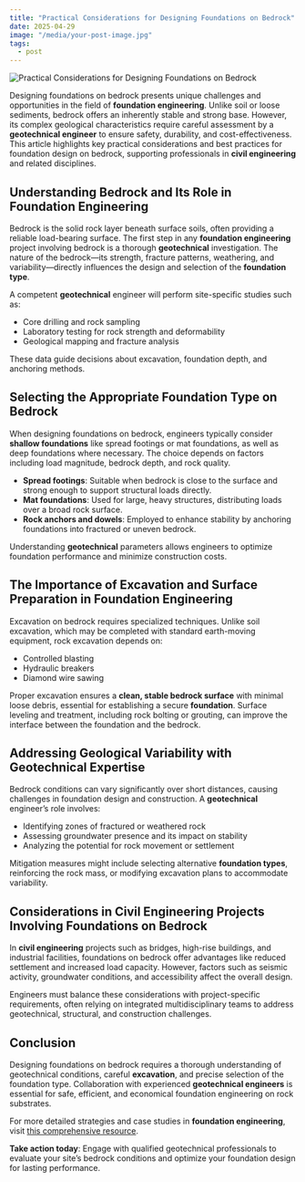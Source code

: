 ```yaml
---
title: "Practical Considerations for Designing Foundations on Bedrock"
date: 2025-04-29
image: "/media/your-post-image.jpg"
tags:
  - post
---
```


![Practical Considerations for Designing Foundations on Bedrock](/media/your-post-image.jpg)

Designing foundations on bedrock presents unique challenges and opportunities in the field of **foundation engineering**. Unlike soil or loose sediments, bedrock offers an inherently stable and strong base. However, its complex geological characteristics require careful assessment by a **geotechnical engineer** to ensure safety, durability, and cost-effectiveness. This article highlights key practical considerations and best practices for foundation design on bedrock, supporting professionals in **civil engineering** and related disciplines.

## Understanding Bedrock and Its Role in Foundation Engineering

Bedrock is the solid rock layer beneath surface soils, often providing a reliable load-bearing surface. The first step in any **foundation engineering** project involving bedrock is a thorough **geotechnical** investigation. The nature of the bedrock—its strength, fracture patterns, weathering, and variability—directly influences the design and selection of the **foundation type**.

A competent **geotechnical** engineer will perform site-specific studies such as:

- Core drilling and rock sampling  
- Laboratory testing for rock strength and deformability  
- Geological mapping and fracture analysis  

These data guide decisions about excavation, foundation depth, and anchoring methods.

## Selecting the Appropriate Foundation Type on Bedrock

When designing foundations on bedrock, engineers typically consider **shallow foundations** like spread footings or mat foundations, as well as deep foundations where necessary. The choice depends on factors including load magnitude, bedrock depth, and rock quality.

- **Spread footings**: Suitable when bedrock is close to the surface and strong enough to support structural loads directly.  
- **Mat foundations**: Used for large, heavy structures, distributing loads over a broad rock surface.  
- **Rock anchors and dowels**: Employed to enhance stability by anchoring foundations into fractured or uneven bedrock.  

Understanding **geotechnical** parameters allows engineers to optimize foundation performance and minimize construction costs.

## The Importance of Excavation and Surface Preparation in Foundation Engineering

Excavation on bedrock requires specialized techniques. Unlike soil excavation, which may be completed with standard earth-moving equipment, rock excavation depends on:

- Controlled blasting  
- Hydraulic breakers  
- Diamond wire sawing  

Proper excavation ensures a **clean, stable bedrock surface** with minimal loose debris, essential for establishing a secure **foundation**. Surface leveling and treatment, including rock bolting or grouting, can improve the interface between the foundation and the bedrock.

## Addressing Geological Variability with Geotechnical Expertise

Bedrock conditions can vary significantly over short distances, causing challenges in foundation design and construction. A **geotechnical** engineer’s role involves:

- Identifying zones of fractured or weathered rock  
- Assessing groundwater presence and its impact on stability  
- Analyzing the potential for rock movement or settlement  

Mitigation measures might include selecting alternative **foundation types**, reinforcing the rock mass, or modifying excavation plans to accommodate variability.

## Considerations in Civil Engineering Projects Involving Foundations on Bedrock

In **civil engineering** projects such as bridges, high-rise buildings, and industrial facilities, foundations on bedrock offer advantages like reduced settlement and increased load capacity. However, factors such as seismic activity, groundwater conditions, and accessibility affect the overall design.

Engineers must balance these considerations with project-specific requirements, often relying on integrated multidisciplinary teams to address geotechnical, structural, and construction challenges.

## Conclusion

Designing foundations on bedrock requires a thorough understanding of geotechnical conditions, careful **excavation**, and precise selection of the foundation type. Collaboration with experienced **geotechnical engineers** is essential for safe, efficient, and economical foundation engineering on rock substrates.

For more detailed strategies and case studies in **foundation engineering**, visit [this comprehensive resource](https://newspeak.today/foundation-engineering).

**Take action today**: Engage with qualified geotechnical professionals to evaluate your site’s bedrock conditions and optimize your foundation design for lasting performance.
